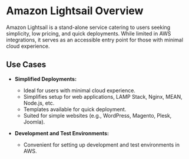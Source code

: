 # Amazon Lightsail Overview

Amazon Lightsail is a stand-alone service catering to users seeking simplicity, low pricing, and quick deployments. While limited in AWS integrations, it serves as an accessible entry point for those with minimal cloud experience.
  
## Use Cases

- **Simplified Deployments:**
  - Ideal for users with minimal cloud experience.
  - Simplifies setup for web applications, LAMP Stack, Nginx, MEAN, Node.js, etc.
  - Templates available for quick deployment.
  - Suited for simple websites (e.g., WordPress, Magento, Plesk, Joomla).
  
- **Development and Test Environments:**
  - Convenient for setting up development and test environments in AWS.
